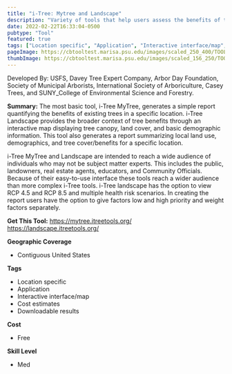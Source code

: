 ```yaml
---
title: "i-Tree: Mytree and Landscape"
description: "Variety of tools that help users assess the benefits of trees"
date: 2022-02-22T16:33:04-0500
pubtype: "Tool"
featured: true
tags: ["Location specific", "Application", "Interactive interface/map", "Cost estimates", "Downloadable results"]
pageImage: https://cbtooltest.marisa.psu.edu/images/scaled_250_400/TOOLID_57.1_ScreenCapture-1.png
thumbImage: https://cbtooltest.marisa.psu.edu/images/scaled_156_250/TOOLID_57.1_ScreenCapture-1.png
---
```

Developed By: USFS, Davey Tree Expert Company, Arbor Day Foundation, Society of Municipal Arborists, International Society of Arboriculture, Casey Trees, and SUNY_College of Environmental Science and Forestry.

**Summary:** The most basic tool, i-Tree MyTree, generates a simple report quantifying the benefits of existing trees in a specific location. i-Tree Landscape provides the broader context of tree benefits through an interactive map displaying tree canopy, land cover, and basic demographic information. This tool also generates a report summarizing local land use, demographics, and tree cover/benefits for a specific location. 

i-Tree MyTree and Landscape are intended to reach a wide audience of individuals who may not be subject matter experts. This includes the public, landowners, real estate agents, educators, and Community Officials. Because of their easy-to-use interface these tools reach a wider audience than more complex i-Tree tools. i-Tree landscape has the option to view RCP 4.5 and RCP 8.5 and multiple health risk scenarios. In creating the report users have the option to give factors low and high priority and weight factors separately.

__**Get This Tool:**__ https://mytree.itreetools.org/
https://landscape.itreetools.org/

__**Geographic Coverage**__
- Contiguous United States

__**Tags**__
-  Location specific
-  Application
-  Interactive interface/map
-  Cost estimates
-  Downloadable results

__**Cost**__
- Free

__**Skill Level**__
- Med
